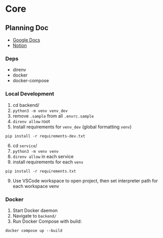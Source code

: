# Core

## Planning Doc
- [Google Docs](https://docs.google.com/document/d/1nWxq26N9xc58UbZNNJ4-m58uU7EoFh0y7El0LYVcf4U/edit?usp=sharing)
- [Notion](https://www.notion.so/Main-Microservice-Project-fb97d85962ef45c2bce9fa9714499ec2?pvs=4)

### Deps
- direnv
- docker
- docker-compose

### Local Development
1. cd backend/
2. `python3 -m venv venv_dev`
3. remove `.sample` from all `.envrc.sample`
4. `direnv allow` root
5. Install requirements for `venv_dev` (global formatting `venv`)
```
pip install -r requirements-dev.txt
```

6. cd `service`/
7. `python3 -m venv venv`
8. `direnv allow` in each service
9. install requirements for each `venv`
```
pip install -r requirements.txt
```

9. Use VSCode workspace to open project, then set interpreter path for each workspace venv


### Docker
1. Start Docker daemon
2. Navigate to `backend/`
3. Run Docker Compose with build:
```
docker compose up --build
```
